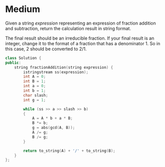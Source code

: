 # Medium

Given a string $expression$ representing an expression of fraction addition and subtraction, return the calculation result in string format.

The final result should be an irreducible fraction. If your final result is an integer, change it to the format of a fraction that has a denominator $1$. So in this case, $2$ should be converted to $2/1$.

```cpp
class Solution {
public:
    string fractionAddition(string expression) {
        istringstream ss(expression);
        int A = 0;
        int B = 1;
        int a = 0;
        int b = 1;
        char slash;
        int g = 1;

        while (ss >> a >> slash >> b)
        {
            A = A * b + a * B;
            B *= b;
            g = abs(gcd(A, B));
            A /= g;
            B /= g;
        }

        return to_string(A) + '/' + to_string(B);
    }
};
```
